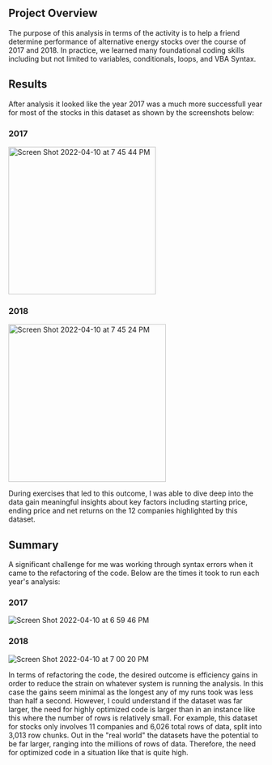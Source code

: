 ## Project Overview

The purpose of this analysis in terms of the activity is to help a friend determine performance of alternative energy stocks over the course of 2017 and 2018. In practice, we learned many foundational coding skills including but not limited to variables, conditionals, loops, and VBA Syntax. 

## Results

After analysis it looked like the year 2017 was a much more successfull year for most of the stocks in this dataset as shown by the screenshots below:

### 2017
<img width="291" alt="Screen Shot 2022-04-10 at 7 45 44 PM" src="https://user-images.githubusercontent.com/23485764/162660971-95623c3e-cddb-48aa-b1bd-9ec37f4903d9.png">

### 2018
<img width="311" alt="Screen Shot 2022-04-10 at 7 45 24 PM" src="https://user-images.githubusercontent.com/23485764/162660969-5635977d-a881-43fd-a3ea-240023409855.png">


During exercises that led to this outcome, I was able to dive deep into the data gain meaningful insights about key factors including starting price, ending price and net returns on the 12 companies highlighted by this dataset.  

## Summary

A significant challenge for me was working through syntax errors when it came to the refactoring of the code. Below are the times it took to run each year's analysis:

### 2017
![Screen Shot 2022-04-10 at 6 59 46 PM](https://user-images.githubusercontent.com/23485764/162661268-9121534a-9e8f-4a78-810e-87bf85f75e3d.png)

### 2018
![Screen Shot 2022-04-10 at 7 00 20 PM](https://user-images.githubusercontent.com/23485764/162661295-b97d5f37-42ef-4ed2-8f66-2b5bfb73eebe.png)

In terms of refactoring the code, the desired outcome is efficiency gains in order to reduce the strain on whatever system is running the analysis. In this case the gains seem minimal as the longest any of my runs took was less than half a second. However, I could understand if the dataset was far larger, the need for highly optimized code is larger than in an instance like this where the number of rows is relatively small. For example, this dataset for stocks only involves 11 companies and 6,026 total rows of data, split into 3,013 row chunks. Out in the "real world" the datasets have the potential to be far larger, ranging into the millions of rows of data. Therefore, the need for optimized code in a situation like that is quite high.
